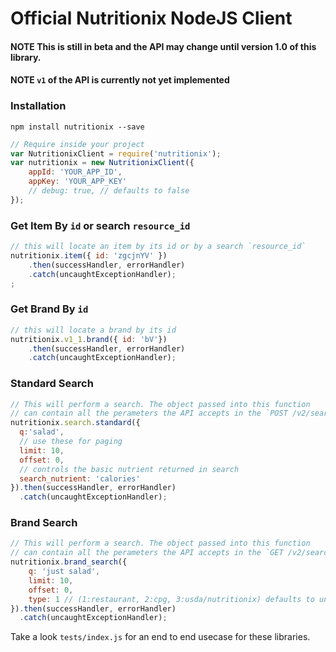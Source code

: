 Official Nutritionix NodeJS Client
==================================

#### NOTE This is still in beta and the API may change until version 1.0 of this library.

#### NOTE `v1` of the API is currently not yet implemented

### Installation

```shell
npm install nutritionix --save
```


```js
// Require inside your project
var NutritionixClient = require('nutritionix');
var nutritionix = new NutritionixClient({
    appId: 'YOUR_APP_ID',
    appKey: 'YOUR_APP_KEY'
    // debug: true, // defaults to false
});
```

### Get Item By `id` or search `resource_id`

```js
// this will locate an item by its id or by a search `resource_id`
nutritionix.item({ id: 'zgcjnYV' })
    .then(successHandler, errorHandler)
    .catch(uncaughtExceptionHandler);
;
```


### Get Brand By `id`

```js
// this will locate a brand by its id
nutritionix.v1_1.brand({ id: 'bV'})
    .then(successHandler, errorHandler)
    .catch(uncaughtExceptionHandler);
```


### Standard Search

```js
// This will perform a search. The object passed into this function
// can contain all the perameters the API accepts in the `POST /v2/search` endpoint
nutritionix.search.standard({
  q:'salad',
  // use these for paging
  limit: 10,
  offset: 0,
  // controls the basic nutrient returned in search
  search_nutrient: 'calories'
}).then(successHandler, errorHandler)
  .catch(uncaughtExceptionHandler);
```

### Brand Search

```js
// This will perform a search. The object passed into this function
// can contain all the perameters the API accepts in the `GET /v2/search/brands` endpoint
nutritionix.brand_search({
    q: 'just salad',
    limit: 10,
    offset: 0,
    type: 1 // (1:restaurant, 2:cpg, 3:usda/nutritionix) defaults to undefined
}).then(successHandler, errorHandler)
  .catch(uncaughtExceptionHandler);
```

Take a look `tests/index.js` for an end to end usecase for these libraries.